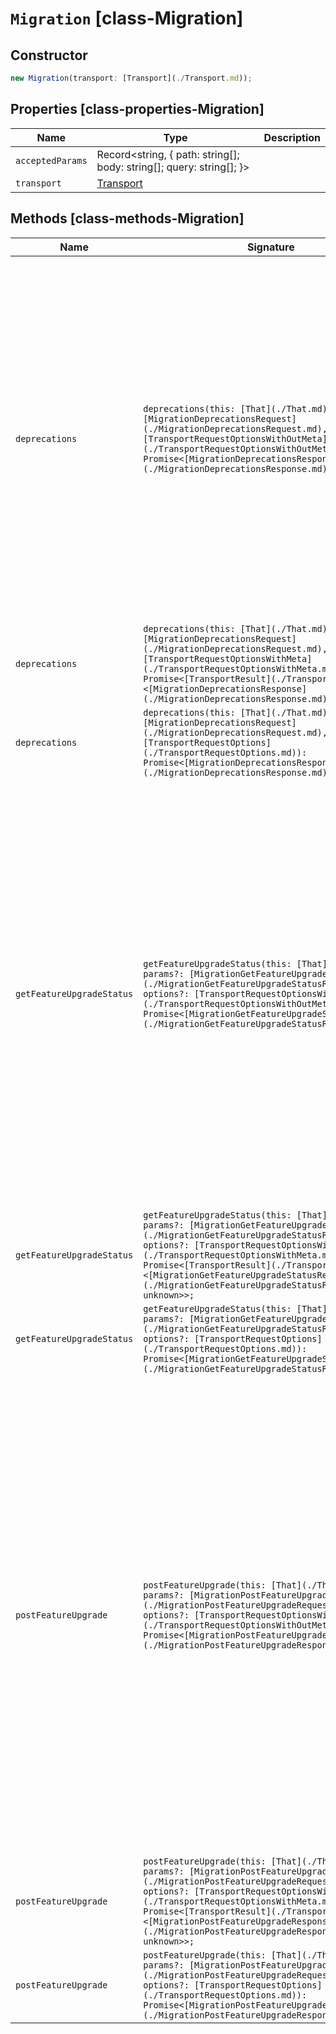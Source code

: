# `Migration` [class-Migration]

## Constructor

```typescript
new Migration(transport: [Transport](./Transport.md));
```

## Properties [class-properties-Migration]

| Name | Type | Description |
| - | - | - |
| `acceptedParams` | Record<string, { path: string[]; body: string[]; query: string[]; }> | &nbsp; |
| `transport` | [Transport](./Transport.md) | &nbsp; |

## Methods [class-methods-Migration]

| Name | Signature | Description |
| - | - | - |
| `deprecations` | `deprecations(this: [That](./That.md), params?: [MigrationDeprecationsRequest](./MigrationDeprecationsRequest.md), options?: [TransportRequestOptionsWithOutMeta](./TransportRequestOptionsWithOutMeta.md)): Promise<[MigrationDeprecationsResponse](./MigrationDeprecationsResponse.md)>;` | Get deprecation information. Get information about different cluster, node, and index level settings that use deprecated features that will be removed or changed in the next major version. TIP: This APIs is designed for indirect use by the Upgrade Assistant. You are strongly recommended to use the Upgrade Assistant. |
| `deprecations` | `deprecations(this: [That](./That.md), params?: [MigrationDeprecationsRequest](./MigrationDeprecationsRequest.md), options?: [TransportRequestOptionsWithMeta](./TransportRequestOptionsWithMeta.md)): Promise<[TransportResult](./TransportResult.md)<[MigrationDeprecationsResponse](./MigrationDeprecationsResponse.md), unknown>>;` | &nbsp; |
| `deprecations` | `deprecations(this: [That](./That.md), params?: [MigrationDeprecationsRequest](./MigrationDeprecationsRequest.md), options?: [TransportRequestOptions](./TransportRequestOptions.md)): Promise<[MigrationDeprecationsResponse](./MigrationDeprecationsResponse.md)>;` | &nbsp; |
| `getFeatureUpgradeStatus` | `getFeatureUpgradeStatus(this: [That](./That.md), params?: [MigrationGetFeatureUpgradeStatusRequest](./MigrationGetFeatureUpgradeStatusRequest.md), options?: [TransportRequestOptionsWithOutMeta](./TransportRequestOptionsWithOutMeta.md)): Promise<[MigrationGetFeatureUpgradeStatusResponse](./MigrationGetFeatureUpgradeStatusResponse.md)>;` | Get feature migration information. Version upgrades sometimes require changes to how features store configuration information and data in system indices. Check which features need to be migrated and the status of any migrations that are in progress. TIP: This API is designed for indirect use by the Upgrade Assistant. You are strongly recommended to use the Upgrade Assistant. |
| `getFeatureUpgradeStatus` | `getFeatureUpgradeStatus(this: [That](./That.md), params?: [MigrationGetFeatureUpgradeStatusRequest](./MigrationGetFeatureUpgradeStatusRequest.md), options?: [TransportRequestOptionsWithMeta](./TransportRequestOptionsWithMeta.md)): Promise<[TransportResult](./TransportResult.md)<[MigrationGetFeatureUpgradeStatusResponse](./MigrationGetFeatureUpgradeStatusResponse.md), unknown>>;` | &nbsp; |
| `getFeatureUpgradeStatus` | `getFeatureUpgradeStatus(this: [That](./That.md), params?: [MigrationGetFeatureUpgradeStatusRequest](./MigrationGetFeatureUpgradeStatusRequest.md), options?: [TransportRequestOptions](./TransportRequestOptions.md)): Promise<[MigrationGetFeatureUpgradeStatusResponse](./MigrationGetFeatureUpgradeStatusResponse.md)>;` | &nbsp; |
| `postFeatureUpgrade` | `postFeatureUpgrade(this: [That](./That.md), params?: [MigrationPostFeatureUpgradeRequest](./MigrationPostFeatureUpgradeRequest.md), options?: [TransportRequestOptionsWithOutMeta](./TransportRequestOptionsWithOutMeta.md)): Promise<[MigrationPostFeatureUpgradeResponse](./MigrationPostFeatureUpgradeResponse.md)>;` | Start the feature migration. Version upgrades sometimes require changes to how features store configuration information and data in system indices. This API starts the automatic migration process. Some functionality might be temporarily unavailable during the migration process. TIP: The API is designed for indirect use by the Upgrade Assistant. We strongly recommend you use the Upgrade Assistant. |
| `postFeatureUpgrade` | `postFeatureUpgrade(this: [That](./That.md), params?: [MigrationPostFeatureUpgradeRequest](./MigrationPostFeatureUpgradeRequest.md), options?: [TransportRequestOptionsWithMeta](./TransportRequestOptionsWithMeta.md)): Promise<[TransportResult](./TransportResult.md)<[MigrationPostFeatureUpgradeResponse](./MigrationPostFeatureUpgradeResponse.md), unknown>>;` | &nbsp; |
| `postFeatureUpgrade` | `postFeatureUpgrade(this: [That](./That.md), params?: [MigrationPostFeatureUpgradeRequest](./MigrationPostFeatureUpgradeRequest.md), options?: [TransportRequestOptions](./TransportRequestOptions.md)): Promise<[MigrationPostFeatureUpgradeResponse](./MigrationPostFeatureUpgradeResponse.md)>;` | &nbsp; |
